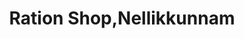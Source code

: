 ---
title: "Ration Shop,Nellikkunnam"
url: /nellikunnam/ration-shop-nellikkunnam/
shop: Lebensmittel
---